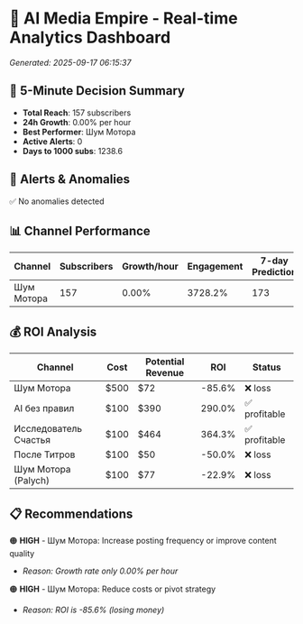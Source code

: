 # 🚀 AI Media Empire - Real-time Analytics Dashboard

*Generated: 2025-09-17 06:15:37*

## 🎯 5-Minute Decision Summary

- **Total Reach**: 157 subscribers
- **24h Growth**: 0.00% per hour
- **Best Performer**: Шум Мотора
- **Active Alerts**: 0
- **Days to 1000 subs**: 1238.6

## 🚨 Alerts & Anomalies

✅ No anomalies detected

## 📊 Channel Performance

| Channel | Subscribers | Growth/hour | Engagement | 7-day Prediction |
|---------|------------|-------------|------------|------------------|
| Шум Мотора | 157 | 0.00% | 3728.2% | 173 |

## 💰 ROI Analysis

| Channel | Cost | Potential Revenue | ROI | Status |
|---------|------|------------------|-----|--------|
| Шум Мотора | $500 | $72 | -85.6% | ❌ loss |
| AI без правил | $100 | $390 | 290.0% | ✅ profitable |
| Исследователь Счастья | $100 | $464 | 364.3% | ✅ profitable |
| После Титров | $100 | $50 | -50.0% | ❌ loss |
| Шум Мотора (Palych) | $100 | $77 | -22.9% | ❌ loss |

## 📋 Recommendations

🟠 **HIGH** - Шум Мотора: Increase posting frequency or improve content quality
   - *Reason: Growth rate only 0.00% per hour*

🟠 **HIGH** - Шум Мотора: Reduce costs or pivot strategy
   - *Reason: ROI is -85.6% (losing money)*

